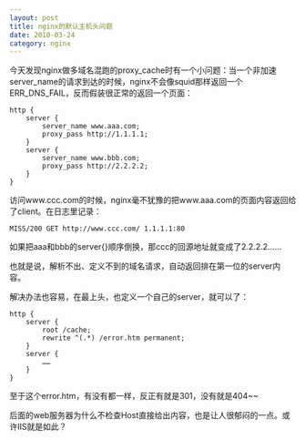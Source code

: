 ```yaml
---
layout: post
title: nginx的默认主机头问题
date: 2010-03-24
category: nginx
---
```


今天发现nginx做多域名混跑的proxy_cache时有一个小问题：当一个非加速server_name的请求到达的时候，nginx不会像squid那样返回一个ERR_DNS_FAIL，反而假装很正常的返回一个页面：
```nginx
http {
    server {
        server_name www.aaa.com;
        proxy_pass http://1.1.1.1;
    }
    server {
        server_name www.bbb.com;
        proxy_pass http://2.2.2.2;
    }
}
```
访问www.ccc.com的时候，nginx毫不犹豫的把www.aaa.com的页面内容返回给了client。在日志里记录：

    MISS/200 GET http://www.ccc.com/ 1.1.1.1:80

如果把aaa和bbb的server{}顺序倒换，那ccc的回源地址就变成了2.2.2.2……

也就是说，解析不出、定义不到的域名请求，自动返回排在第一位的server内容。

解决办法也容易，在最上头，也定义一个自己的server，就可以了：
```nginx
http {
    server {
        root /cache;
        rewrite ^(.*) /error.htm permanent;
    }
    server {
        ……
    }
}
```
至于这个error.htm，有没有都一样，反正有就是301，没有就是404~~

后面的web服务器为什么不检查Host直接给出内容，也是让人很郁闷的一点。或许IIS就是如此？

